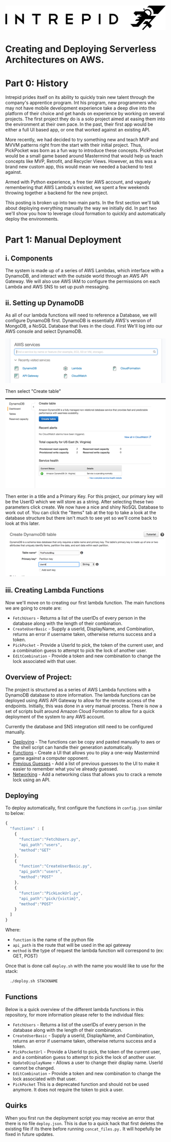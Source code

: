 ![PickPocketAndroid](intrepid-logo.png)
# Creating and Deploying Serverless Architectures on AWS.

# Part 0: History

Intrepid prides itself on its ability to quickly train new talent through the company's apprentice program. Int his program, new programmers who may not have mobile development experience take a deep dive into the platform of their choice and get hands on experience by working on several projects. The first project they do is a solo project aimed at easing them into the environment at their own pace. In the past, their first app would be either a full UI based app, or one that worked against an existing API.

More recently, we had decided to try something new and teach MVP and MVVM patterns right from the start with their initial project. Thus, PickPocket was born as a fun way to introduce these concepts. PickPocket would be a small game based around Mastermind that would help us teach concepts like MVP, Retrofit, and Recycler Views. However, as this was a brand new custom app, this would mean we needed a backend to test against.

Armed with Python experience, a free tier AWS account, and vaguely remembering that AWS Lambda's existed, we spent a few weekends throwing together a backend for the new project.

This posting is broken up into two main parts. In the first section we'll talk about deploying everything manually the way we initially did. In part two we'll show you how to leverage cloud formation to quickly and automatically deploy the environments.

# Part 1: Manual Deployment

## i. Components

The system is made up of a series of AWS Lambdas, which interface with a DynamoDB, and interact with the outside world through an AWS API Gateway. We will also use AWS IAM to configure the permissions on each Lambda and AWS SNS to set up push messaging.

## ii. Setting up DynamoDB

As all of our lambda functions will need to reference a Database, we will configure DynamoDB first. DynamoDB is essentially AWS's version of MongoDB, a NoSQL Database that lives in the cloud. First We'll log into our AWS console and select DynamoDB.

![DynamoDBStep0](dynamodb0.png)

Then select "Create table"

![DynamoDBStep1](dynamodb1.png)

Then enter in a title and a Primary Key. For this project, our primary key will be the UserID which we will store as a string. After selecting these two parameters click create. We now have a nice and shiny NoSQL Database to work out of. You can click the "Items" tab at the top to take a look at the database structure but there isn't much to see yet so we'll come back to look at this later.

![DynamoDBStep1](dynamodb2.png)

## iii. Creating Lambda Functions

Now we'll move on to creating our first lambda function. The main functions we are going to create are:

* `FetchUsers` - Returns a list of the userIDs of every person in the database along with the length of their combination.
* `CreateUserBasic` - Supply a userId, DisplayName, and Combination, returns an error if username taken, otherwise returns success and a token.
* `PickPocket` - Provide a UserId to pick, the token of the current user, and a combination guess to attempt to pick the lock of another user.
* `EditCombination` - Provide a token and new combination to change the lock associated with that user.


## Overview of Project:

The project is structured as a series of AWS Lambda functions with a DynamoDB database to store information. The lambda functions can be deployed using AWS API Gateway to allow for the remote access of the endpoints. Initially, this was done in a very manual process. There is now a set of scripts built around Amazon Cloud Formation to allow for a quick deployment of the system to any AWS account.

Currently the database and SNS integration still need to be configured manually.

* [Deploying](#deploying) - The functions can be copy and pasted manually to aws or the shell script can handle their generation automatically.
* [Functions](#functions) - Create a UI that allows you to play a one-way Mastermind game against a computer opponent.
* [Previous Guesses](#previous-guesses) - Add a list of previous guesses to the UI to make it easier to remember what you’ve already guessed.
* [Networking](#networking) - Add a networking class that allows you to crack a remote lock using an API.

## Deploying

To deploy automatically, first configure the functions in `config.json` similar to below:

```Javascript
{
  "functions" : [
    {
      "function":"FetchUsers.py",
      "api_path":"users",
      "method":"GET"
    },
    {
      "function":"CreateUserBasic.py",
      "api_path":"users",
      "method":"POST"
    },
    {
      "function":"PickLockUrl.py",
      "api_path":"pick/{victim}",
      "method":"POST"
    }
  ]
}
```

Where:
* `function` is the name of the python file
* `api_path` is the route that will be used in the api gateway
* `method` is the type of request the lambda function will correspond to (ex: GET, POST)

Once that is done call `deploy.sh` with the name you would like to use for the stack:

```Bash
  ./deploy.sh STACKNAME
```

## Functions

Below is a quick overview of the different lambda functions in this repository, for more information please refer to the individual files:

* `FetchUsers` - Returns a list of the userIDs of every person in the database along with the length of their combination.
* `CreateUserBasic` - Supply a userId, DisplayName, and Combination, returns an error if username taken, otherwise returns success and a token.
* `PickPocketUrl` - Provide a UserId to pick, the token of the current user, and a combination guess to attempt to pick the lock of another user.
* `UpdateDisplayName` - Allows a user to change their display name. UserId cannot be changed.
* `EditCombination` - Provide a token and new combination to change the lock associated with that user.
* `PickPocket` This is a deprecated function and should not be used anymore. It does not require the token to pick a user.

## Quirks
When you first run the deployment script you may receive an error that there is no file `deploy.json`. This is due to a quick hack that first deletes the existing file if its there before running `concat_files.py.` It will hopefully be fixed in future updates.
